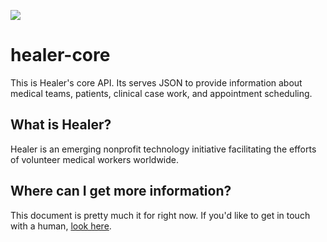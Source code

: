 ![](https://github.com/sisk/healer-core/blob/master/app/assets/images/healer_logo_trans.png)

# healer-core

This is Healer's core API. Its serves JSON to provide information about medical teams, patients, clinical case work, and appointment scheduling.

## What is Healer?
Healer is an emerging nonprofit technology initiative facilitating the efforts of volunteer medical workers worldwide.

## Where can I get more information?
This document is pretty much it for right now. If you'd like to get in touch with a human, [look here](https://github.com/sisk).
